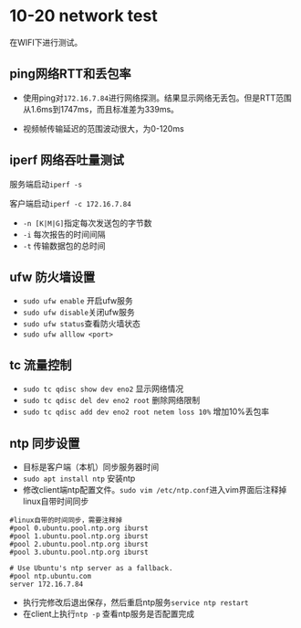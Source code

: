# 10-20 network test

在WIFI下进行测试。

## ping网络RTT和丢包率

- 使用ping对`172.16.7.84`进行网络探测。结果显示网络无丢包。但是RTT范围从1.6ms到1747ms，而且标准差为339ms。

- 视频帧传输延迟的范围波动很大，为0-120ms

## iperf 网络吞吐量测试

服务端启动`iperf -s`

客户端启动`iperf -c 172.16.7.84`

- `-n [K|M|G]`指定每次发送包的字节数
- `-i` 每次报告的时间间隔
- `-t` 传输数据包的总时间

## ufw 防火墙设置

- `sudo ufw enable` 开启ufw服务
- `sudo ufw disable`关闭ufw服务
- `sudo ufw status`查看防火墙状态
- `sudo ufw alllow <port>`

## tc 流量控制

- `sudo tc qdisc show dev eno2` 显示网络情况
- `sudo tc qdisc del dev eno2 root` 删除网络限制
- `sudo tc qdisc add dev eno2 root netem loss 10%` 增加10%丢包率

## ntp 同步设置

- 目标是客户端（本机）同步服务器时间
- `sudo apt install ntp` 安装ntp
- 修改client端ntp配置文件。`sudo vim /etc/ntp.conf`进入vim界面后注释掉linux自带时间同步

```
#linux自带的时间同步，需要注释掉
#pool 0.ubuntu.pool.ntp.org iburst
#pool 1.ubuntu.pool.ntp.org iburst
#pool 2.ubuntu.pool.ntp.org iburst
#pool 3.ubuntu.pool.ntp.org iburst

# Use Ubuntu's ntp server as a fallback.
#pool ntp.ubuntu.com
server 172.16.7.84
```

- 执行完修改后退出保存，然后重启ntp服务`service ntp restart`
- 在client上执行`ntp -p` 查看ntp服务是否配置完成